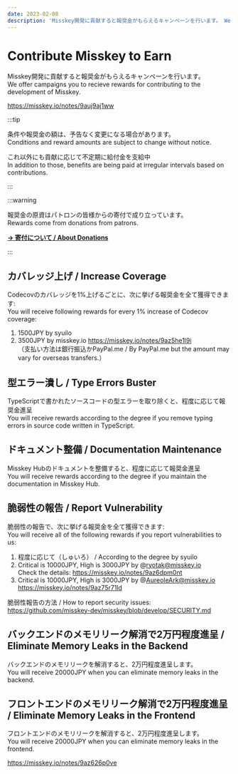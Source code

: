 ```yaml
---
date: 2023-02-08
description: 'Misskey開発に貢献すると報奨金がもらえるキャンペーンを行います。 We offer campaigns you to recieve rewards for contributing to the development of Misskey.'
---
```


# Contribute Misskey to Earn
Misskey開発に貢献すると報奨金がもらえるキャンペーンを行います。  
We offer campaigns you to recieve rewards for contributing to the development of Misskey.

<https://misskey.io/notes/9auj9aj1ww>

:::tip

条件や報奨金の額は、予告なく変更になる場合があります。  
Conditions and reward amounts are subject to change without notice.

これ以外にも貢献に応じて不定期に給付金を支給中  
In addition to those, benefits are being paid at irregular intervals based on contributions.

:::

:::warning

報奨金の原資はパトロンの皆様からの寄付で成り立っています。  
Rewards come from donations from patrons.

[**→ 寄付について / About Donations**](../docs/donate.html)

:::

## カバレッジ上げ / Increase Coverage
Codecovのカバレッジを1%上げるごとに、次に挙げる報奨金を全て獲得できます:  
You will receive following rewards for every 1% increase of Codecov coverage:

1. 1500JPY by syuilo
2. 3500JPY by misskey.io <https://misskey.io/notes/9az5he1l9i>  
   （支払い方法は銀行振込かPayPal.me / By PayPal.me but the amount may vary for overseas transfers.）

## 型エラー潰し / Type Errors Buster
TypeScriptで書かれたソースコードの型エラーを取り除くと、程度に応じて報奨金進呈  
You will receive rewards according to the degree if you remove typing errors in source code written in TypeScript.

## ドキュメント整備 / Documentation Maintenance
Misskey Hubのドキュメントを整備すると、程度に応じて報奨金進呈  
You will receive rewards according to the degree if you maintain the documentation in Misskey Hub.

## 脆弱性の報告 / Report Vulnerability
脆弱性の報告で、次に挙げる報奨金を全て獲得できます:  
You will receive all of the following rewards if you report vulnerabilities to us:

1. 程度に応じて（しゅいろ） / According to the degree by syuilo
2. Critical is 10000JPY, High is 3000JPY by @ryotak@misskey.io  
   Check the details: <https://misskey.io/notes/9az6dpm0nt>
3. Critical is 10000JPY, High is 3000JPY by @AureoleArk@misskey.io  
   <https://misskey.io/notes/9az75r71ld>

脆弱性報告の方法 / How to report security issues:  
<https://github.com/misskey-dev/misskey/blob/develop/SECURITY.md>

## バックエンドのメモリリーク解消で2万円程度進呈 / Eliminate Memory Leaks in the Backend
バックエンドのメモリリークを解消すると、2万円程度進呈します。  
You will receive 20000JPY when you can eliminate memory leaks in the backend.

## フロントエンドのメモリリーク解消で2万円程度進呈 / Eliminate Memory Leaks in the Frontend
フロントエンドのメモリリークを解消すると、2万円程度進呈します。  
You will receive 20000JPY when you can eliminate memory leaks in the frontend.

<https://misskey.io/notes/9az626p0ve>
